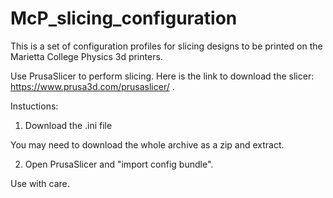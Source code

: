 # McP_slicing_configuration

This is a set of configuration profiles for slicing designs to be printed on the Marietta College Physics 3d printers.

Use PrusaSlicer to perform slicing. Here is the link to download the slicer: https://www.prusa3d.com/prusaslicer/ .

Instuctions: 

1. Download the .ini file


  You may need to download the whole archive as a zip and extract.
  
  
2.  Open PrusaSlicer and "import config bundle".

Use with care.
